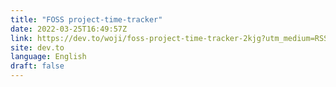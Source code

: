 ```yaml
---
title: "FOSS project-time-tracker"
date: 2022-03-25T16:49:57Z
link: https://dev.to/woji/foss-project-time-tracker-2kjg?utm_medium=RSS&utm_source=news.12bit.vn
site: dev.to
language: English
draft: false
---
```

